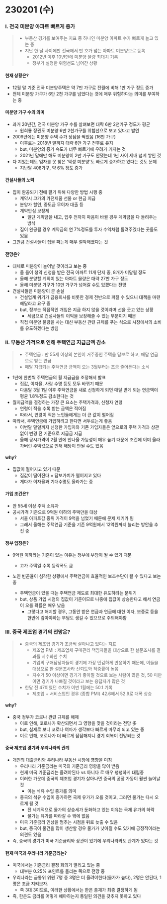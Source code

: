 # 230201 (수)



### Ⅰ. 전국 미분양 아파트 빠르게 증가

> - 부동산 경기를 보여주는 지표 중 하나인 미분양 아파트 수가 빠르게 늘고 있는 중
> - 지난 한 달 사이에만 전국에서 만 호가 넘는 아파트 미분양으로 등록
>   - 2012년 이후 10년만에 미분양 물량 최대치 기록
>   - 정부가 설정한 위험선도 넘어간 상황



#### 현재 상황은?

- 12월 말 기준 전국 미분양주택은 약 7만 가구로 전월에 비해 1만 가구 정도 증가
- 전체 미분양 가구가 6만 2천 가구를 넘었다는 것에 매우 위험하다는 의미를 부여하는 중



#### 미분양 가구 수의 의미

- 과거 20년간, 전국 미분양 가구 수를 살펴보면 대략 6만 2천가구 정도가 평균
  - 원희룡 장관도 미분양 6만 2천가구를 위험선으로 보고 있다고 발언
- 2009년에는 미분양 주택 수가 정점을 찍었음 (16만 가구)
  - 이후로는 2018년 말까지 대략 6만 가구 전후로 유지
  - but, 미분양의 증가 속도가 너무 빠르기에 우려가 커지는 것
  - 2021년 말에만 해도 미분양이 2만 가구도 안됐는데 1년 사이 세배 넘게 쌓인 것
- 다 지었는데도 임자를 못 찾은 '악성 미분양'도 빠르게 증가하고 있다는 것도 문제
  - 지난달 408가구, 약 6% 정도 증가



#### 건설사들의 노력

- 집이 완공되기 전에 팔기 위해 다양한 방법 시행 중
  - 계약시 고가의 가전제품 선물 or 현금 지급
  - 분양가 할인, 중도금 무이자 대출 등
  - 계약안심 보장제
    - 일단 계약금을 내고, 입주 전까지 마음이 바뀔 경우 계약금을 다 돌려주는 방식
  - 집이 완공될 경우 계약금의 연 7%정도를 투자 수익처럼 돌려주겠다는 곳들도 있음
- 그만큼 건설사들이 집을 파는게 매우 절박해졌다는 것



#### 전망은?

- 대체로 미분양이 늘어날 것이라고 보는 중
  - 올 들어 청약 신청을 받은 전국 아파트 11개 단지 중, 8개가 미달될 정도
  - 올해 분양할 계획이 있는 아파트 물량은 대략 27만 가구 정도
  - 올해 미분양 가구가 10만 가구가 넘어갈 수도 있겠다는 전망
- 건설사들은 미분양이 곧 손실
  - 건설업계 위기가 금융회사를 비롯한 경제 전반으로 퍼질 수 있으니 대책을 마련해달라고 요구 중
  - but, 정부는 직접적인 개입은 지금 하지 않을 것이라며 선을 긋고 있는 상황
    - 세금으로 건설사들의 이익을 보장해줄 수 있는 부분이기 때문
  - 직접 미분양 물량을 사는 대신 부동산 관련 규제를 푸는 식으로 시장에서의 소비를 유도하겠다는 방침



### Ⅱ. 부동산 가격으로 인해 주택연금 지급금액 감소

> - 주택연금 : 만 55세 이상의 본인이 거주중인 주택을 담보로 하고, 매달 연금으로 받는 연금
> - 매달 지급되는 주택연금 금액이 오는 3월부터는 조금 줄어든다는 소식



- 1년에 한번씩 주택연금의 월 지급금을 조정해서 발표
  - 집값, 이자율, 사람 수명 등도 모두 바뀌기 때문
  - 다음달 3월 1일 이후 주택연금을 새로 신청하게 되면 매달 받게 되는 연금액이 평균 1.8%정도 감소한다는 것
- 월지급액을 결정하는 가장 큰 요소는 주택가격과, 신청자 연령
  - 연령이 적을 수록 받는 금액은 적어짐
  - 따라서, 연령이 적은 노인들에게는 더 큰 값이 떨어짐
- 따라서, 주택연금에 가입하려고 한다면 서두르는게 좋음
  - 이번달 말일까지 신청한 가입자와 기존 가입자들은 앞으로의 주택 가격과 상관없이 변경 전 기준으로 지급금 지급
  - 올해 공시가격이 2월 안에 안나올 가능성이 매우 높기 때문에 조건에 이미 올라가버린 주택값으로 인해 해당이 안될 수도 있음



#### why?

- 집값이 떨어지고 있기 때문
  - 집값이 떨어진다 = 담보가치가 떨어지고 있다
  - 게다가 이자율과 기대수명도 올라가는 중



#### 가입 조건은?

- 만 55세 이상 주택 소유자
- 공시가격 기준으로 9억원 이하의 주택만을 대상
  - 서울 아파트값 중위 가격이 9억을 넘었기 때문에 문제 제기가 됨
  - 그래서 올해는 주택연금 기준을 기존 9억원에서 12억원까지 늘리는 방안을 추진 중



#### 정부 입장은?

- 9억원 이하라는 기준이 있는 이유는 정부에 부담이 될 수 있기 때문

  - 고가 주택일 수록 등락폭도 큼

- 노인 빈곤율이 심각한 상황에서 주택연금이 효율적인 보조수단이 될 수 있다고 보는 중

  - 주택연금이 있을 때는 주택연금 제도로 최대한 유도하려는 분위기
  - but, 상품 가입 시점의 집값이 기준이므로 나중에 집값이 상승한다고 해서 연금이 오를 확률은 매우 낮음
    - 그렇다고 해지할 경우, 그동안 받은 연금과 연금에 대한 이자, 보증료 등을 한번에 갚아야하는 부담도 생길 수 있으므로 주의해야함

  

  

### Ⅲ. 중국 제조업 경기의 전망은?

> - 중국의 제조업 경기가 조금씩 살아나고 있다는 지표
>   - 제조업 PMI : 제조업체 구매관리 책임자들을 대상으로 한 설문조사를 결과를 지수화한 수치
>   - 기업의 구매담당자들이 경기에 가장 민감하게 반응하기 때문에, 이들을 대상으로 한 설문조사라 신뢰도와 적중률이 높음
>   - 지수가 50 이상이면 경기가 좋아질 것으로 보는 사람이 많은 것, 50 미만이면 경기가 나빠질 것이라고 보는 응답자가 많은 것
> - 한달 전 47이였던 수치가 이번 1월에는 50.1 기록
>   - 제조업 + 서비스업인 경우 (종합 PMI) 42.6에서 52.9로 대폭 상승



#### why?

- 중국 정부가 코로나 관련 규제를 해제
  - 이로 인해, 코로나가 확산되면서 그 영향을 맞을 것이라는 전망 多
  - but, 실제로 보니 코로나 여파가 생각보다 빠르게 마무리 되고 있는 중
  - 이로 인해, 코로나가 더 빠르게 잠잠해지니 경기 회복이 전망되는 것



#### 중국 제조업 경기와 우리나라의 관계

- 개인의 대출금리와 우리나라 부동산 시장에 영향을 미침
  - 우리나라 기준금리는 미국의 기준금리 영향을 많이 받음
  - 현재 미국 기준금리는 올려야된다 vs 아니다 로 매우 팽팽하게 대립중
  - 이러한 가운데 중국의 제조업 경기가 살아나면 중국의 공장 가동이 훨씬 늘어날 것
    - 이는 석유 수입 증가를 의미
  - 중국의 석유 수입이 증가하면 국제 유가가 오를 것이고, 그러면 물가는 다시 오르게 될 것
    - 전 세계적으로 물가의 상승세가 둔화하고 있는 이유는 국제 유가의 하락
    - 물가는 유가를 따라갈 수 밖에 없음
  - 미국 기준금리 인상을 멈추는 시점을 뒤로 늦출 수 있음
  - but, 중국이 물건을 많이 생산할 경우 물가가 낮아질 수도 있기에 긍정적이라는 의견도 있음
- 즉, 중국의 경기가 미국 기준금리와 상관이 있기에 우리나라와도 관계가 있다는 것



#### 현재 미국과 우리나라 기준금리는?

- 미국에서는 기준금리 결정 회의가 열리고 있는 중
  - 대부분 0.25% 포인트를 올리는 쪽으로 전망 중
- 우리나라는 금통위 위원 7명 중 3명은 더 올려야한다(물가가 높다), 2명은 안된다, 1명은 조금 지켜보자.
  - 즉 3대 3이므로, 이러한 상황에서는 한은 총재가 최종 결정하게 됨
- 즉, 한은도 금리를 어떻게 해야하는지 통일된 의견을 갖추지 못하고 있다




